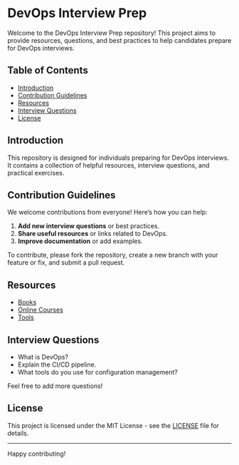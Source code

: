 # DevOps Interview Prep

Welcome to the DevOps Interview Prep repository! This project aims to provide resources, questions, and best practices to help candidates prepare for DevOps interviews.

## Table of Contents
- [Introduction](#introduction)
- [Contribution Guidelines](#contribution-guidelines)
- [Resources](#resources)
- [Interview Questions](#interview-questions)
- [License](#license)

## Introduction

This repository is designed for individuals preparing for DevOps interviews. It contains a collection of helpful resources, interview questions, and practical exercises.

## Contribution Guidelines

We welcome contributions from everyone! Here’s how you can help:
1. **Add new interview questions** or best practices.
2. **Share useful resources** or links related to DevOps.
3. **Improve documentation** or add examples.

To contribute, please fork the repository, create a new branch with your feature or fix, and submit a pull request.

## Resources

- [Books](#)
- [Online Courses](#)
- [Tools](#)

## Interview Questions

- What is DevOps?
- Explain the CI/CD pipeline.
- What tools do you use for configuration management?

Feel free to add more questions!

## License

This project is licensed under the MIT License - see the [LICENSE](LICENSE) file for details.

---

Happy contributing!

